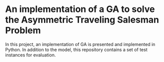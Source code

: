 # An implementation of a GA to solve the Asymmetric Traveling Salesman Problem
In this project, an implementation of GA is presented and implemented in Python. In addition to the model, this repository contains a set of test instances for evaluation.




